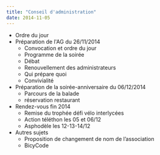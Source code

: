 ```yaml
---
title: "Conseil d'administration"
date: 2014-11-05
---
```


* Ordre du jour
* Préparation de l'AG du 26/11/2014
   * Convocation et ordre du jour
   * Programme de la soirée
   * Débat
   * Renouvellement des administrateurs
   * Qui prépare quoi
   * Convivialité
* Préparation de la soirée-anniversaire du 06/12/2014
   * Parcours de la balade
   * réservation restaurant
* Rendez-vous fin 2014
   * Remise du trophée défi vélo interlycées
   * Action téléthon les 05 et 06/12
   * Asphodèle les 12-13-14/12
* Autres sujets
   * Proposition de changement de nom de l’association
   * BicyCode
